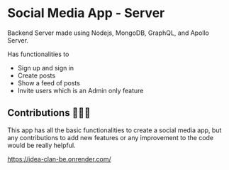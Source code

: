 # Social Media App - Server
Backend Server made using Nodejs, MongoDB, GraphQL, and Apollo Server. 

Has functionalities to
- Sign up and sign in
- Create posts
- Show a feed of posts
- Invite users which is an Admin only feature

## Contributions 🙋🏼‍♂️
This app has all the basic functionalities to create a social media app, but any contributions to add new features or any improvement to the code would be really helpful.

https://idea-clan-be.onrender.com/
